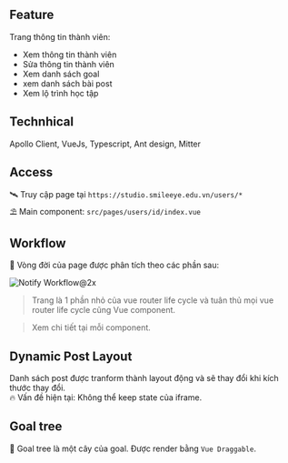## Feature
Trang thông tin thành viên:
- Xem thông tin thành viên
- Sửa thông tin thành viên
- Xem danh sách goal
- xem danh sách bài post
- Xem lộ trình học tập
## Technhical
Apollo Client, VueJs, Typescript, Ant design, Mitter
## Access
🛰 Truy cập page tại `https://studio.smileeye.edu.vn/users/*` </br>
⛱ Main component: `src/pages/users/id/index.vue` </br>
## Workflow
🚀 Vòng đời của page được phân tích theo các phần sau:

![Notify Workflow@2x](https://i.imgur.com/HBS2ZV8.png)

> Trang là 1 phần nhỏ của vue router life cycle và tuân thủ mọi vue router life cycle cũng Vue component.

> Xem chi tiết tại mỗi component.

## Dynamic Post Layout
Danh sách post được tranform thành layout động và sẽ thay đổi khi kích thước thay đổi.
<br/>🔥 Vấn đề hiện tại: Không thể keep state của iframe.
## Goal tree
📝 Goal tree là một cây của goal. Được render bằng `Vue Draggable`.

